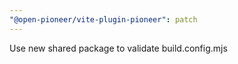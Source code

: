 ```yaml
---
"@open-pioneer/vite-plugin-pioneer": patch
---
```


Use new shared package to validate build.config.mjs
